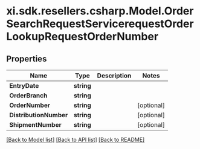 # xi.sdk.resellers.csharp.Model.OrderSearchRequestServicerequestOrderLookupRequestOrderNumber

## Properties

Name | Type | Description | Notes
------------ | ------------- | ------------- | -------------
**EntryDate** | **string** |  | 
**OrderBranch** | **string** |  | 
**OrderNumber** | **string** |  | [optional] 
**DistributionNumber** | **string** |  | [optional] 
**ShipmentNumber** | **string** |  | [optional] 

[[Back to Model list]](../README.md#documentation-for-models) [[Back to API list]](../README.md#documentation-for-api-endpoints) [[Back to README]](../README.md)

